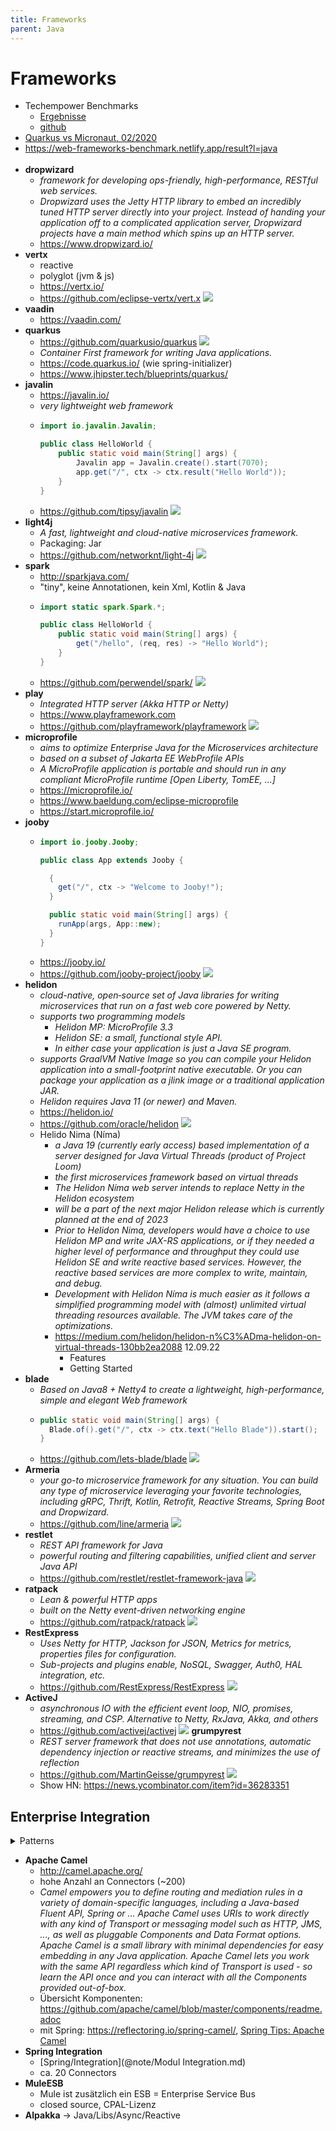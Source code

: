 ```yaml
---
title: Frameworks
parent: Java
---
```


# Frameworks
- Techempower Benchmarks
  - [Ergebnisse](https://www.techempower.com/benchmarks/#section=data-r20&hw=ph&test=fortune&l=zik0vz-sf)
  - [github](https://github.com/TechEmpower/FrameworkBenchmarks/tree/master/frameworks/Java)
- [Quarkus vs Micronaut, 02/2020](https://www.reddit.com/r/java/comments/ey5szi/quarkus_vs_micronaut_a_feature_and_performance/)
- <https://web-frameworks-benchmark.netlify.app/result?l=java> <br/><br/>
- **dropwizard**
  - *framework for developing ops-friendly, high-performance, RESTful web services.*
  - *Dropwizard uses the Jetty HTTP library to embed an incredibly tuned HTTP server directly into your project. Instead of handing your application off to a complicated application server, Dropwizard projects have a main method which spins up an HTTP server.*
  - <https://www.dropwizard.io/>
- **vertx**
  - reactive
  - polyglot (jvm & js)
  - <https://vertx.io/>
  - <https://github.com/eclipse-vertx/vert.x> <img loading="lazy" src="https://img.shields.io/github/stars/eclipse-vertx/vert.x?style=flat-square">
- **vaadin**
  - <https://vaadin.com/>
- **quarkus**
  - <https://github.com/quarkusio/quarkus> <img loading="lazy" src="https://img.shields.io/github/stars/quarkusio/quarkus?style=flat-square">
  - *Container First framework for writing Java applications.*
  - <https://code.quarkus.io/> (wie spring-initializer)
  - <https://www.jhipster.tech/blueprints/quarkus/>
- **javalin**
  - <https://javalin.io/>
  - *very lightweight web framework*
  - ```java
    import io.javalin.Javalin;

    public class HelloWorld {
        public static void main(String[] args) {
            Javalin app = Javalin.create().start(7070);
            app.get("/", ctx -> ctx.result("Hello World"));
        }
    }
    ```
  - <https://github.com/tipsy/javalin> <img loading="lazy" src="https://img.shields.io/github/stars/tipsy/javalin?style=flat-square">
- **light4j**
  - *A fast, lightweight and cloud-native microservices framework.*
  - Packaging: Jar
  - <https://github.com/networknt/light-4j> <img loading="lazy" src="https://img.shields.io/github/stars/networknt/light-4j?style=flat-square">
- **spark**
  - <http://sparkjava.com/>
  - "tiny", keine Annotationen, kein Xml, Kotlin & Java
  - ```java
    import static spark.Spark.*;

    public class HelloWorld {
        public static void main(String[] args) {
            get("/hello", (req, res) -> "Hello World");
        }
    }
    ```
  - <https://github.com/perwendel/spark/> <img loading="lazy" src="https://img.shields.io/github/stars/perwendel/spark?style=flat-square">
- **play**
  - *Integrated HTTP server (Akka HTTP or Netty)*
  - <https://www.playframework.com>
  - <https://github.com/playframework/playframework> <img loading="lazy" src="https://img.shields.io/github/stars/playframework/playframework?style=flat-square">
- **microprofile**
  - *aims to optimize Enterprise Java for the Microservices architecture*
  - *based on a subset of Jakarta EE WebProfile APIs*
  - *A MicroProfile application is portable and should run in any compliant MicroProfile runtime [Open Liberty, TomEE, ...]*
  - <https://microprofile.io/>
  - <https://www.baeldung.com/eclipse-microprofile>
  - <https://start.microprofile.io/>
- **jooby**
  - ```java
    import io.jooby.Jooby;

    public class App extends Jooby {

      {
        get("/", ctx -> "Welcome to Jooby!");
      }

      public static void main(String[] args) {
        runApp(args, App::new);
      }
    }
    ```
  - <https://jooby.io/>
  - <https://github.com/jooby-project/jooby> <img loading="lazy" src="https://img.shields.io/github/stars/jooby-project/jooby?style=flat-square">
- **helidon**
  - *cloud-native, open‑source set of Java libraries for writing microservices that run on a fast web core powered by Netty.*
  - *supports two programming models*
    - *Helidon MP: MicroProfile 3.3*
    - *Helidon SE: a small, functional style API.*
    - *In either case your application is just a Java SE program.*
  - *supports GraalVM Native Image so you can compile your Helidon application into a small-footprint native executable. Or you can package your application as a jlink image or a traditional application JAR.*
  - *Helidon requires Java 11 (or newer) and Maven.*
  - <https://helidon.io/>
  - <https://github.com/oracle/helidon> <img loading="lazy" src="https://img.shields.io/github/stars/oracle/helidon?style=flat-square">
  - Helido Nima (Níma)
    - *a Java 19 (currently early access) based implementation of a server designed for Java Virtual Threads (product of Project Loom)* 
    - *the first microservices framework based on virtual threads*
    - *The Helidon Níma web server intends to replace Netty in the Helidon ecosystem*
    - *will be a part of the next major Helidon release which is currently planned at the end of 2023*
    - *Prior to Helidon Nima, developers would have a choice to use Helidon MP and write JAX-RS applications, or if they needed a higher level of performance and throughput they could use Helidon SE and write reactive based services. However, the reactive based services are more complex to write, maintain, and debug.*
    - *Development with Helidon Níma is much easier as it follows a simplified programming model with (almost) unlimited virtual threading resources available. The JVM takes care of the optimizations.*
    - <https://medium.com/helidon/helidon-n%C3%ADma-helidon-on-virtual-threads-130bb2ea2088> 12.09.22
      - Features
      - Getting Started 
- **blade**
  - *Based on Java8 + Netty4 to create a lightweight, high-performance, simple and elegant Web framework*
  - ```java
    public static void main(String[] args) {
      Blade.of().get("/", ctx -> ctx.text("Hello Blade")).start();
    }
    ```
  - <https://github.com/lets-blade/blade> <img loading="lazy" src="https://img.shields.io/github/stars/lets-blade/blade?style=flat-square">
- **Armeria**
  - *your go-to microservice framework for any situation. You can build any type of microservice leveraging your favorite technologies, including gRPC, Thrift, Kotlin, Retrofit, Reactive Streams, Spring Boot and Dropwizard.*
  - <https://github.com/line/armeria> <img loading="lazy" src="https://img.shields.io/github/stars/line/armeria?style=flat-square">
- **restlet**
  - *REST API framework for Java*
  - *powerful routing and filtering capabilities, unified client and server Java API*
  - <https://github.com/restlet/restlet-framework-java> <img loading="lazy" src="https://img.shields.io/github/stars/restlet/restlet-framework-java?style=flat-square">
- **ratpack**
  - *Lean & powerful HTTP apps* 
  - *built on the Netty event-driven networking engine* 
  - <https://github.com/ratpack/ratpack> <img loading="lazy" src="https://img.shields.io/github/stars/ratpack/ratpack?style=flat-square">
- **RestExpress**
  - *Uses Netty for HTTP, Jackson for JSON, Metrics for metrics, properties files for configuration.*
  - *Sub-projects and plugins enable, NoSQL, Swagger, Auth0, HAL integration, etc.* 
  - <https://github.com/RestExpress/RestExpress> <img loading="lazy" src="https://img.shields.io/github/stars/RestExpress/RestExpress?style=flat-square">
- **ActiveJ**
  - *asynchronous IO with the efficient event loop, NIO, promises, streaming, and CSP. Alternative to Netty, RxJava, Akka, and others* 
  - <https://github.com/activej/activej> <img loading="lazy" src="https://img.shields.io/github/stars/activej/activej?style=flat-square">
**grumpyrest**
  - *REST server framework that does not use annotations, automatic dependency injection or reactive streams, and minimizes the use of reflection*
  - <https://github.com/MartinGeisse/grumpyrest> <img loading="lazy" src="https://img.shields.io/github/stars/MartinGeisse/grumpyrest?style=flat-square"/>
  - Show HN: <https://news.ycombinator.com/item?id=36283351>


## Enterprise Integration
<details>
    <summary>Patterns</summary>
    <img loading="lazy" src="https://static.packt-cdn.com/products/9781787126992/graphics/Insert-Image_03_10.png"/>
</details>

- **Apache Camel**
  - <http://camel.apache.org/>
  - hohe Anzahl an Connectors (~200)
  - *Camel empowers you to define routing and mediation rules in a variety of domain-specific languages, including a Java-based Fluent API, Spring or ...
Apache Camel uses URIs to work directly with any kind of Transport or messaging model such as HTTP, JMS, ..., as well as pluggable Components and Data Format options. Apache Camel is a small library with minimal dependencies for easy embedding in any Java application. Apache Camel lets you work with the same API regardless which kind of Transport is used - so learn the API once and you can interact with all the Components provided out-of-box.*
  - Übersicht Komponenten: <https://github.com/apache/camel/blob/master/components/readme.adoc>
  - mit Spring: <https://reflectoring.io/spring-camel/>, [Spring Tips: Apache Camel](https://www.youtube.com/watch?v=-KupcZ3bA-Y)
- **Spring Integration**
  - [Spring/Integration](@note/Modul Integration.md)
  - ca. 20 Connectors
- **MuleESB**
  - Mule ist zusätzlich ein ESB = Enterprise Service Bus
  - closed source, CPAL-Lizenz
- **Alpakka** -> Java/Libs/Async/Reactive 
